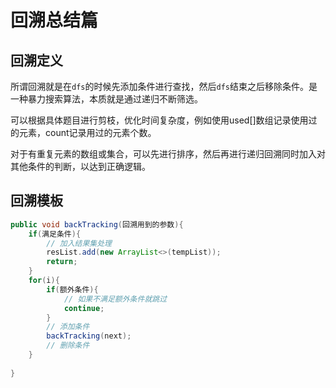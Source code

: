 # 回溯总结篇

## 回溯定义

所谓回溯就是在`dfs`的时候先添加条件进行查找，然后`dfs`结束之后移除条件。是一种暴力搜索算法，本质就是通过递归不断筛选。

可以根据具体题目进行剪枝，优化时间复杂度，例如使用used[]数组记录使用过的元素，count记录用过的元素个数。

对于有重复元素的数组或集合，可以先进行排序，然后再进行递归回溯同时加入对其他条件的判断，以达到正确逻辑。

## 回溯模板

```java
public void backTracking(回溯用到的参数){
    if(满足条件){
        // 加入结果集处理
        resList.add(new ArrayList<>(tempList));
        return;
    }
    for(i){
        if(额外条件){
            // 如果不满足额外条件就跳过
            continue;
        }
        // 添加条件
        backTracking(next);
        // 删除条件
    }
    
}
```



